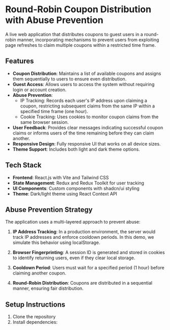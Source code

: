 # Round-Robin Coupon Distribution with Abuse Prevention

A live web application that distributes coupons to guest users in a round-robin manner, incorporating mechanisms to prevent users from exploiting page refreshes to claim multiple coupons within a restricted time frame.

## Features

- **Coupon Distribution**: Maintains a list of available coupons and assigns them sequentially to users to ensure even distribution.
- **Guest Access**: Allows users to access the system without requiring login or account creation.
- **Abuse Prevention**:
  - IP Tracking: Records each user's IP address upon claiming a coupon, restricting subsequent claims from the same IP within a specified time frame (one hour).
  - Cookie Tracking: Uses cookies to monitor coupon claims from the same browser session.
- **User Feedback**: Provides clear messages indicating successful coupon claims or informs users of the time remaining before they can claim another.
- **Responsive Design**: Fully responsive UI that works on all device sizes.
- **Theme Support**: Includes both light and dark theme options.

## Tech Stack

- **Frontend**: React.js with Vite and Tailwind CSS
- **State Management**: Redux and Redux Toolkit for user tracking
- **UI Components**: Custom components with shadcn/ui styling
- **Theme**: Dark/light theme using React Context API

## Abuse Prevention Strategy

The application uses a multi-layered approach to prevent abuse:

1. **IP Address Tracking**: In a production environment, the server would track IP addresses and enforce cooldown periods. In this demo, we simulate this behavior using localStorage.

2. **Browser Fingerprinting**: A session ID is generated and stored in cookies to identify returning users, even if they clear local storage.

3. **Cooldown Period**: Users must wait for a specified period (1 hour) before claiming another coupon.

4. **Round-Robin Distribution**: Coupons are distributed in a sequential manner, ensuring fair distribution.

## Setup Instructions

1. Clone the repository
2. Install dependencies:

